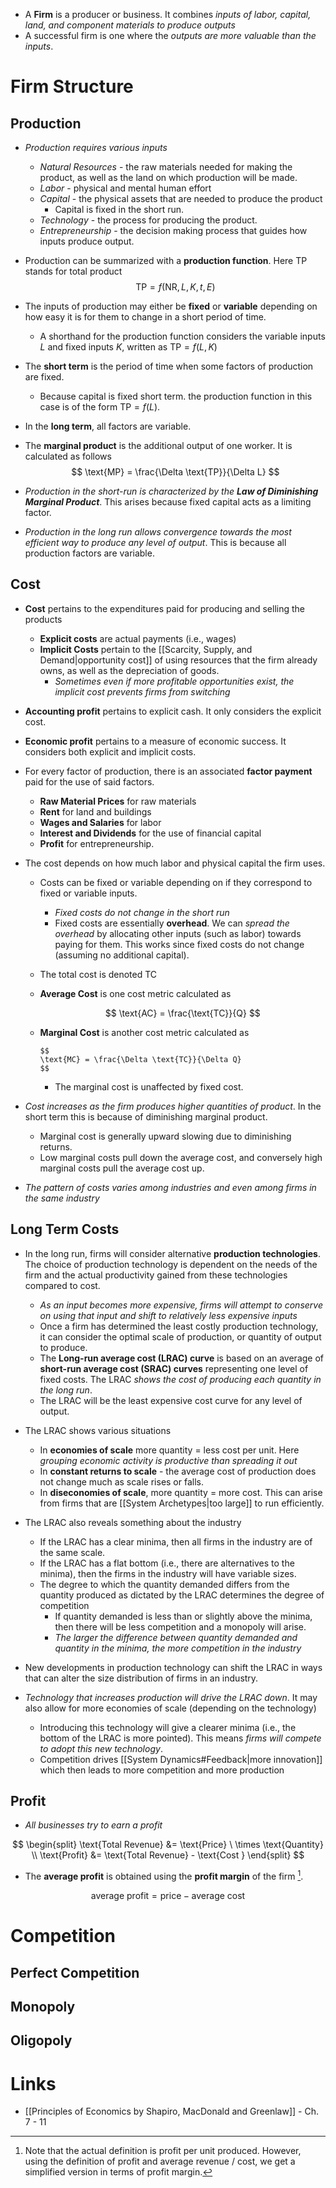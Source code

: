 
* A **Firm** is a producer or business. It combines *inputs of labor, capital, land, and component materials to produce outputs* 
* A successful firm is one where the *outputs are more valuable than the inputs*. 

# Firm Structure 
## Production
* *Production requires various inputs* 
	* *Natural Resources* - the raw materials needed for making the product, as well as the land on which production will be made. 
	* *Labor* - physical and mental human effort
	* *Capital* - the physical assets that are needed to produce the product 
		* Capital is fixed in the short run.
	* *Technology* - the process for producing the product. 
	* *Entrepreneurship* - the decision making process that guides how inputs produce output. 

* Production can be summarized with a **production function**. Here $\text{TP}$ stands for total product
  $$
  \text{TP} = f(\text{NR}, L, K, t, E)
  $$
  
* The inputs of production may either be **fixed** or **variable** depending on how easy it is for them to change in a short period of time. 
	* A shorthand for the production function considers the variable inputs $L$ and fixed inputs $K$, written as $\text{TP} = f(L,K)$

* The **short term** is the period of time when some factors of production are fixed. 
	* Because capital is fixed short term. the production function in this case is of the form $\text{TP}=f(L)$. 
* In the **long term**, all factors are variable. 

* The **marginal product** is the additional output of one worker. It is calculated as follows 
  $$
  \text{MP} = \frac{\Delta \text{TP}}{\Delta L}
  $$
* *Production in the short-run is characterized by the **Law of Diminishing Marginal Product***. This arises because fixed capital acts as a limiting factor.
* *Production in the long run allows convergence towards the most efficient way to produce any level of output*. This is because all production factors are variable.

## Cost
* **Cost** pertains to the expenditures paid for producing and selling the products 
	* **Explicit costs** are actual payments (i.e., wages)
	* **Implicit Costs** pertain to the [[Scarcity, Supply, and Demand|opportunity cost]] of using resources that the firm already owns, as well as the depreciation of goods.
		* *Sometimes even if more profitable opportunities exist, the implicit cost prevents firms from switching*

* **Accounting profit** pertains to explicit cash. It only considers the explicit cost. 
* **Economic profit** pertains to a measure of economic success. It considers both explicit and implicit costs. 

* For every factor of production, there is an associated **factor payment** paid for the use of said factors. 
	* **Raw Material Prices** for raw materials 
	* **Rent** for land and buildings 
	* **Wages and Salaries** for labor 
	* **Interest and Dividends** for the use of financial capital 
	* **Profit** for entrepreneurship. 

* The cost depends on how much labor and physical capital the firm uses. 
	* Costs can be fixed or variable depending on if they correspond to fixed or variable inputs. 
		* *Fixed costs do not change in the short run*
		* Fixed costs are essentially **overhead**. We can *spread the overhead* by allocating other inputs (such as labor) towards paying for them. This works since fixed costs do not change (assuming no additional capital).
	* The total cost is denoted $\text{TC}$
	* **Average Cost** is one cost metric calculated as 
	  
	  $$
	  \text{AC} = \frac{\text{TC}}{Q} 
	  $$
  * **Marginal Cost** is another cost metric calculated as 
		
		$$
	    \text{MC} = \frac{\Delta \text{TC}}{\Delta Q}
	    $$

	* The marginal cost is unaffected by fixed cost. 

* *Cost increases as the firm produces higher quantities of product*. In the short term this is because of diminishing marginal product.
	* Marginal cost is generally upward slowing due to diminishing returns. 
	* Low marginal costs pull down the average cost, and conversely high marginal costs pull the average cost up. 

* *The pattern of costs varies among industries and even among firms in the same industry*

## Long Term Costs 
* In the long run, firms will consider alternative **production technologies**. The choice of production technology is dependent on the needs of the firm and the actual productivity gained from these technologies compared to cost.
	* *As an input becomes more expensive, firms will attempt to conserve on using that input and shift to relatively less expensive inputs*
	* Once a firm has determined the least costly production technology, it can consider the optimal scale of production, or quantity of output to produce. 
	* The **Long-run average cost (LRAC) curve** is based on an average of **short-run average cost (SRAC) curves** representing one level of fixed costs. The LRAC *shows the cost of producing each quantity in the long run*. 
	* The LRAC will be the least expensive cost curve for any level of output. 

* The LRAC shows various situations 
	* In **economies of scale**  more quantity = less cost per unit. Here *grouping economic activity is productive than spreading it out*
	* In **constant returns to scale** - the average cost of production does not change much as scale rises or falls. 
	* In **diseconomies of scale**, more quantity = more cost. This can arise from firms that are [[System Archetypes|too large]] to run efficiently.

* The LRAC also reveals something about the industry 
	* If the LRAC has a clear minima, then all firms in the industry are of the same scale.
	* If the LRAC has a flat bottom (i.e., there are alternatives to the minima), then the firms in the industry will have variable sizes. 
	* The degree to which the quantity demanded differs from the quantity produced as dictated by the LRAC determines the degree of competition 
		* If quantity demanded is less than or slightly above the minima, then there will be less competition and a monopoly will arise. 
		* *The larger the difference between quantity demanded and quantity in the minima, the more competition in the industry*

* New developments in production technology can shift the LRAC in ways that can alter the size distribution of firms in an industry.
* *Technology that increases production will drive the LRAC down*. It may also allow for more economies of scale (depending on the technology)
	* Introducing this technology will give a clearer minima (i.e., the bottom of the LRAC is more pointed). This means *firms will compete to adopt this new technology*.
	* Competition drives [[System Dynamics#Feedback|more innovation]] which then leads to more competition and more production 
## Profit 
* *All businesses try to earn a profit*
  
$$
\begin{split}
\text{Total Revenue} &= \text{Price} \ \times \text{Quantity} \\  
\text{Profit} &= \text{Total Revenue} - \text{Cost } 
\end{split}
$$
* The **average profit** is obtained using the **profit margin** of the firm [^profit_1].
  
$$
\text{average profit} = \text{price} - \text{average cost}
$$


[^profit_1]: Note that the actual definition is profit per unit produced. However, using the definition of profit and average revenue / cost, we get a simplified version in terms of profit margin. 
# Competition 
## Perfect Competition 
## Monopoly 
## Oligopoly

# Links 
* [[Principles of Economics by Shapiro, MacDonald and Greenlaw]] - Ch. 7 - 11